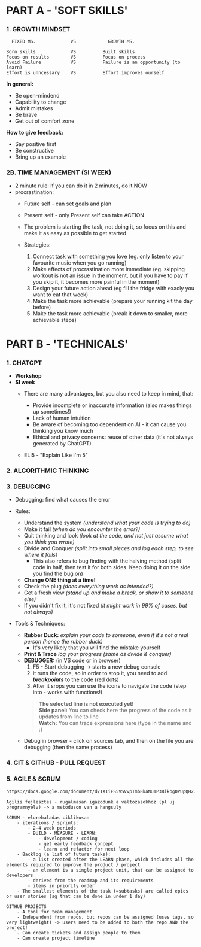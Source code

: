 # PART A - 'SOFT SKILLS'

### 1. GROWTH MINDSET

      FIXED MS.             VS            GROWTH MS.

    Born skills             VS          Built skills
    Focus on results        VS          Focus on process
    Avoid Failure           VS          Failure is an opportunity (to learn)
    Effort is unncessary    VS          Effort improves ourself

**In general:**
- Be open-mindend  
- Capability to change  
- Admit mistakes  
- Be brave  
- Get out of comfort zone  

**How to give feedback:**
- Say positive first  
- Be constructive  
- Bring up an example  

### 2B. TIME MANAGEMENT (SI WEEK)

- 2 minute rule: If you can do it in 2 minutes, do it NOW
- procrastination:
    - Future self - can set goals and plan
    - Present self - only Present self can take ACTION

    - The problem is starting the task, not doing it, so focus on this and make it as easy as possible to get started

    - Strategies:
        1. Connect task with something you love (eg. only listen to your favourite music when you go running)
        2. Make effects of procrastination more immediate (eg. skipping workout is not an issue in the moment, but if you have to pay if you skip it, it becomes more painful in the moment)
        3. Design your future action ahead (eg fill the fridge with exacly you want to eat that week)
        4. Make the task more achievable (prepare your running kit the day before)
        5. Make the task more achievable (break it down to smaller, more achievable steps)


# PART B - 'TECHNICALS'

### 1. CHATGPT

- **Workshop**
- **SI week**
    - There are many advantages, but you also need to keep in mind, that:
        - Provide incomplete or inaccurate information (also makes things up sometimes!)
        - Lack of human intuition
        - Be aware of becoming too dependent on AI - it can cause you thinking you know much
        - Ethical and privacy concerns: reuse of other data (it's not always generated by ChatGPT)
    
    - ELI5 - "Explain Like I'm 5"

### 2. ALGORITHMIC THINKING

### 3. DEBUGGING

- Debugging: find what causes the error
- Rules:
    - Understand the system *(understand what your code is trying to do)*
    - Make it fail *(when do you encounter the error?)*
    - Quit thinking and look *(look at the code, and not just assume what you think you wrote)*
    - Divide and Conquer *(split into small pieces and log each step, to see where it fails)*
        - This also refers to bug finding with the halving method (split code in half, then test it for both sides. Keep doing it on the side you find the bug on)
    - **Change ONE thing at a time!**
    - Check the plug *(does everything work as intended?)*
    - Get a fresh view *(stand up and make a break, or show it to someone else)*
    - If you didn't fix it, it's not fixed *(it might work in 99% of cases, but not always)*

- Tools & Techniques:
    - **Rubber Duck:** *explain your code to someone, even if it's not a real person (hence the rubber duck)*  
        - It's very likely that you will find the mistake yourself
    - **Print & Trace** *log your progress (same as divide & conquer)*
    - **DEBUGGER:** (in VS code or in browser)
        1. F5 - Start debugging -> starts a new debug console
        2. it runs the code, so in order to stop it, you need to add ***breakpoints*** to the code (red dots)
        3. After it srops you can use the icons to navigate the code (step into - works with functions!)
        > **The selected line is not executed yet!**  
        > **Side panel:** You can check here the progress of the code as it updates from line to line  
        > **Watch:** You can trace expressions here (type in the name and :)
    - Debug in browser - click on sources tab, and then on the file you are debugging (then the same process)

### 4. GIT & GITHUB - PULL REQUEST

### 5. AGILE & SCRUM
    https://docs.google.com/document/d/1X1iES5VSVvpTmb8kaNU1P38ikbgOPUpQH27Z9DjMC8E/edit#heading=h.16im0yasoixh

    Agilis fejlesztes - rugalmasan igazodunk a valtozasokhoz (pl uj programnyelv) -> a metoduson van a hangsuly

    SCRUM - elorehaladas ciklikusan
        - iterations / sprints:
            - 2-4 week periods
            - BUILD - MEASURE - LEARN:
                - development / coding
                - get early feedback concept
                - learn and refactor for next loop
        - Backlog (a list of future tasks):
            - a list created after the LEARN phase, which includes all the elements required to improve the product / project
            - an element is a single project unit, that can be assigned to developers
            - derived from the roadmap and its requirements
            - items in priority order
        - The smallest elements of the task (=subtasks) are called epics or user stories (sg that can be done in under 1 day)
    
    GITHUB PROJECTS
        - A tool for team management
        - Independent from repos, but repos can be assigned (uses tags, so very lightweight) -> users need to be added to both the repo AND the project!
        - Can create tickets and assign people to them
        - Can create project timeline